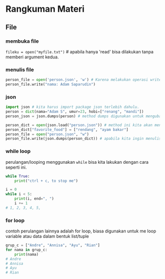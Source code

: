 # Rangkuman Materi

## File

### membuka file
`fileku = open("myfile.txt")` # apabila hanya 'read' bisa dilakukan tanpa memberi argument kedua.

### menulis file
```python
person_file = open('person.json', 'w') # Karena melakukan operasi write/input maka kita harus memberi argument kedua, yaitu input
person_file.write("nama: Adam Saparudin")
```

### json
```python
import json # kita harus import package json terlebih dahulu.
person = dict(nama="Adam S", umur=23, hobi=["renang", "mandi"])
person_json = json.dumps(person) # method dumps digunakan untuk mengubah dictionary menjadi json

person_dict = open(json.load("person.json")) # method ini kita akan mengimport json menjadi dict
person_dict["favorite_food"] = ["rendang", "ayam bakar"]
person_file = open("person.json", "w")
person_file.write(json.dumps(person_dict)) # apabila kita ingin menulis dict kedalam json, kita harus melakukan operasi dumps terlebih dahulu.

```

### while loop
perulangan/looping menggunakan `while` bisa kita lakukan dengan cara seperti ini.
```python
while True:
    print("ctrl + c, to stop me")

i = 0
while i < 5:
    print(i, end=", ")
    i += 1
# 1, 2, 3, 4, 5,
```

### for loop
contoh perulangan lainnya adalah for loop, biasa digunakan untuk me loop variable atau data dalam bentuk list/tuple
```python
grup_c = ["Andre", "Annisa", "Ayu", "Rian"]
for nama in grup_c:
    print(nama)
# Andre
# Annisa
# Ayu
# Rian
```

